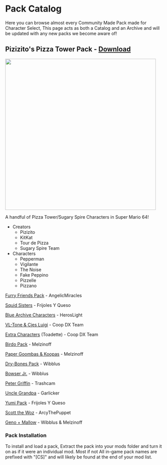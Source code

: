 # Pack Catalog

Here you can browse almost every Community Made Pack made for Character Select, This page acts as both a Catalog and an Archive and will be updated with any new packs we become aware of!

## Pizizito's Pizza Tower Pack - [Download](https://github.com/Squishy6094/character-select-coop/raw/main/packs/char-select-pizza-tower-pack.zip)

<img src="images/pack-preview-pizza-tower-pack.png" width="480">

A handful of Pizza Tower/Sugary Spire Characters in Super Mario 64!

- Creators
  - Pizizito
  - KitKat
  - Tour de Pizza
  - Sugary Spire Team
- Characters
  - Pepperman
  - Vigilante
  - The Noise
  - Fake Peppino
  - Pizzelle
  - Pizzano



[Furry Friends Pack](https://github.com/Squishy6094/character-select-coop/raw/main/packs/char-select-furry-friends.zip) - AngelicMiracles

[Squid Sisters](https://github.com/Squishy6094/character-select-coop/raw/main/packs/char-select-squid-sisters.zip) - Frijoles Y Queso

[Blue Archive Characters](https://github.com/Squishy6094/character-select-coop/raw/main/packs/char-select-blue-archive.zip) - HerosLight

[VL-Tone & Cjes Luigi](https://github.com/Squishy6094/character-select-coop/raw/main/packs/char-select-cjes-and-vl.zip) - Coop DX Team

[Extra Characters](https://github.com/Squishy6094/character-select-coop/raw/main/packs/char-select-extra-chars.zip) (Toadette) - Coop DX Team

[Birdo Pack](https://github.com/Squishy6094/character-select-coop/raw/main/packs/char-select-birdo.zip) - Melzinoff

[Paper Goombas & Koopas](https://github.com/Squishy6094/character-select-coop/raw/main/packs/char-select-paper-goombas-and-koopas.zip) - Melzinoff

[Dry-Bones Pack](https://github.com/Squishy6094/character-select-coop/raw/main/packs/char-select-drybones.zip) - Wibblus

[Bowser Jr.](https://github.com/Squishy6094/character-select-coop/raw/main/packs/char-select-bowserjr.zip) - Wibblus

[Peter Griffin](https://github.com/Squishy6094/character-select-coop/raw/main/packs/char-select-peter-griffin.zip) - Trashcam

[Uncle Grandpa](https://github.com/Squishy6094/character-select-coop/raw/main/packs/char-select-uncle-grandpa.zip) - Garlicker

[Yumi Pack](https://github.com/Squishy6094/character-select-coop/raw/main/packs/char-select-yumi.zip) - Frijoles Y Queso

[Scott the Woz](https://github.com/Squishy6094/character-select-coop/raw/main/packs/char-select-scott-the-woz.zip) - ArcyThePuppet

[Geno + Mallow](https://github.com/Squishy6094/character-select-coop/raw/main/packs/char-select-scott-the-woz.zip) - Wibblus & Melzinoff

### Pack Installation
To install and load a pack, Extract the pack into your mods folder and turn it on as if it were an individual mod. Most if not All in-game pack names are prefixed with "[CS]" and will likely be found at the end of your mod list.
